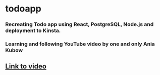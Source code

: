 # todoapp
### Recreating Todo app using **React, PostgreSQL, Node.js** and deployment to **Kinsta**. 
### Learning and following YouTube video by one and only Ania Kubow
## [Link to video](https://www.youtube.com/watch?v=LYEkguL9PcY&t=3601s)
